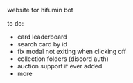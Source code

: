 website for hifumin bot

to do:
* card leaderboard
* search card by id
* fix modal not exiting when clicking off
* collection folders (discord auth)
* auction support if ever added
* more 
